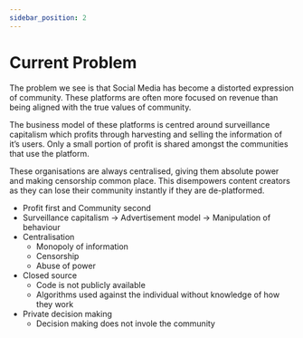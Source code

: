 ```yaml
---
sidebar_position: 2
---
```


# Current Problem

The problem we see is that Social Media has become a distorted expression of community.
These platforms are often more focused on revenue than being aligned with the true values of community.

The business model of these platforms is centred around surveillance capitalism which profits through harvesting and selling the information of it’s users. Only a small portion of profit is shared amongst the communities that use the platform.

These organisations are always centralised, giving them absolute power and making censorship common place. This disempowers content creators as they can lose their community instantly if they are de-platformed.

- Profit first and Community second
- Surveillance capitalism -> Advertisement model -> Manipulation of behaviour
- Centralisation
  - Monopoly of information
  - Censorship
  - Abuse of power
- Closed source
  - Code is not publicly available
  - Algorithms used against the individual without knowledge of how they work
- Private decision making
  - Decision making does not invole the community
